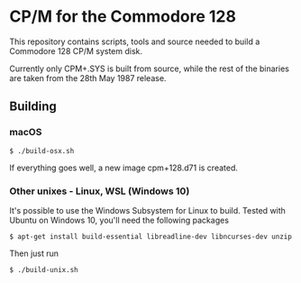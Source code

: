 # CP/M for the Commodore 128

This repository contains scripts, tools and source needed to build a Commodore 128 CP/M system disk.

Currently only CPM+.SYS is built from source, while the rest of the binaries are taken from the 28th May 1987 release.

## Building

### macOS

    $ ./build-osx.sh

If everything goes well, a new image cpm+128.d71 is created.

### Other unixes - Linux, WSL (Windows 10)

It's possible to use the Windows Subsystem for Linux to build. Tested with Ubuntu on Windows 10, you'll need the following packages

    $ apt-get install build-essential libreadline-dev libncurses-dev unzip

Then just run

    $ ./build-unix.sh
    
